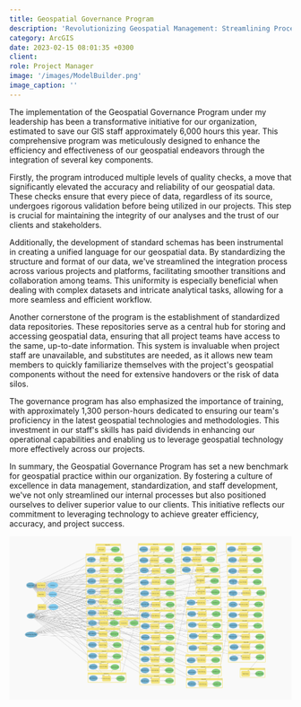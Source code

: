 ```yaml
---
title: Geospatial Governance Program
description: 'Revolutionizing Geospatial Management: Streamlining Processes, Enhancing Quality, and Saving Thousands of Hours Annually.'
category: ArcGIS
date: 2023-02-15 08:01:35 +0300
client: 
role: Project Manager
image: '/images/ModelBuilder.png'
image_caption: ''
---
```


The implementation of the Geospatial Governance Program under my leadership has been a transformative initiative for our organization, estimated to save our GIS staff approximately 6,000 hours this year. This comprehensive program was meticulously designed to enhance the efficiency and effectiveness of our geospatial endeavors through the integration of several key components.

Firstly, the program introduced multiple levels of quality checks, a move that significantly elevated the accuracy and reliability of our geospatial data. These checks ensure that every piece of data, regardless of its source, undergoes rigorous validation before being utilized in our projects. This step is crucial for maintaining the integrity of our analyses and the trust of our clients and stakeholders.

Additionally, the development of standard schemas has been instrumental in creating a unified language for our geospatial data. By standardizing the structure and format of our data, we've streamlined the integration process across various projects and platforms, facilitating smoother transitions and collaboration among teams. This uniformity is especially beneficial when dealing with complex datasets and intricate analytical tasks, allowing for a more seamless and efficient workflow.

Another cornerstone of the program is the establishment of standardized data repositories. These repositories serve as a central hub for storing and accessing geospatial data, ensuring that all project teams have access to the same, up-to-date information. This system is invaluable when project staff are unavailable, and substitutes are needed, as it allows new team members to quickly familiarize themselves with the project's geospatial components without the need for extensive handovers or the risk of data silos.

The governance program has also emphasized the importance of training, with approximately 1,300 person-hours dedicated to ensuring our team's proficiency in the latest geospatial technologies and methodologies. This investment in our staff's skills has paid dividends in enhancing our operational capabilities and enabling us to leverage geospatial technology more effectively across our projects.

In summary, the Geospatial Governance Program has set a new benchmark for geospatial practice within our organization. By fostering a culture of excellence in data management, standardization, and staff development, we've not only streamlined our internal processes but also positioned ourselves to deliver superior value to our clients. This initiative reflects our commitment to leveraging technology to achieve greater efficiency, accuracy, and project success.

<div class="gallery-box">
  <div class="gallery">
    <img src="/images/ModelBuilder.png" loading="lazy" alt="Project">
  </div>
  <em></em>
</div>
